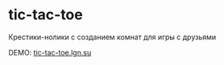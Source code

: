 # tic-tac-toe

Крестики-нолики с созданием комнат для игры с друзьями

DEMO: [tic-tac-toe.lgn.su](https://tic-tac-toe.lgn.su)
